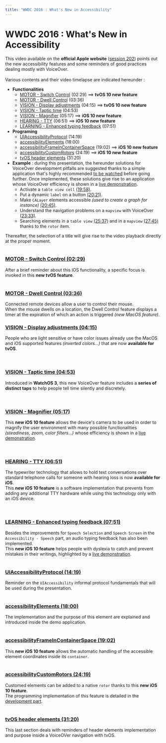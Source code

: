 ```yaml
---
title: "WWDC 2016 : What's New in Accessibility"
---
```


# WWDC 2016 : What's New in Accessibility

This video available on the **official Apple website** ([session 202](https://developer.apple.com/videos/play/wwdc2016/202/)) points out the new accessibility features and some reminders of good practices dealing mostly with VoiceOver.
<br><img style="max-width: 700px; height: auto;" alt="" src="../../../../images/iOSdev/wwdc16-202.png" />
<br><br>Various contents and their video timelapse are indicated hereunder :

- **Functionalities**
    - [MOTOR - Switch Control](#SwitchControl) (02:29) ⟹ **tvOS 10 new feature**
    - [MOTOR - Dwell Control](#DwellControl) (03:36)
    - [VISION - Display adjustments](#DisplayAdjustments) (04:15) ⟹ **tvOS 10 new feature**
    - [VISION - Taptic time](#TapticTime) (04:53)
    - [VISION - Magnifier](#Magnifier) (05:17) ⟹ **iOS 10 new feature**
    - [HEARING - TTY](#SoftwareTTY) (06:51) ⟹ **iOS 10 new feature**
    - [LEARNING - Enhanced typing feedback](#EnhancedTypingFeedback) (07:51)
- **Programing**
    - [UIAccessibilityProtocol](#UIAccessibilityProtocol) (14:19)
    - [accessibilityElements](#accessibilityElements) (18:00)
    - [accessibilityFrameInContainerSpace](#accessibilityFrameInContainerSpace) (19:02) ⟹ **iOS 10 new feature**
    - [accessibilityCustomRotors](#accessibilityCustomRotors) (24:19) ⟹ **iOS 10 new feature**
    - [tvOS header elements](#tvOS) (31:20)
- **Example** : during this presentation, the hereunder solutions for VoiceOver development pitfalls are suggested thanks to a simple application that's highly recommended [to be watched](https://developer.apple.com/videos/play/wwdc2016/202/?time=698) before going further. Once implemented, these solutions give rise to an application whose VoiceOver efficiency is shown in a [live demonstration](https://developer.apple.com/videos/play/wwdc2016/202/?time=1753).
    - Activate a `table view cell` [(19:58)](https://developer.apple.com/videos/play/wwdc2016/202/?time=1198).
    - Put a dynamic `label` on a button [(20:21)](https://developer.apple.com/videos/play/wwdc2016/202/?time=1221).
    - Make `CALayer` elements accessible *(used to create a graph for instance)* [(20:45)](https://developer.apple.com/videos/play/wwdc2016/202/?time=1245).
    - Understand the navigation problems on a `mapview` with VoiceOver [(23:33)](https://developer.apple.com/videos/play/wwdc2016/202/?time=1413).
    - Searching elements in a `table view` [(25:37)](https://developer.apple.com/videos/play/wwdc2016/202/?time=1537) and in a `mapview` [(27:45)](https://developer.apple.com/videos/play/wwdc2016/202/?time=1665) thanks to the `rotor` item.

Thereafter, the selection of a title will give rise to the video playback directly at the proper moment.
<br><br>
<a name="SwitchControl"></a>
### [MOTOR - Switch Control (02:29)](https://developer.apple.com/videos/play/wwdc2016/202/?time=149)
After a brief reminder about this iOS functionality, a specific focus is invoked in this **new tvOS feature**.
<br><img style="max-width: 700px; height: auto;" alt="" src="../../../../images/iOSdev/wwdc16-202-SwitchControl.png" />
<br><br>
<a name="DwellControl"></a>
### [MOTOR - Dwell Control (03:36)](https://developer.apple.com/videos/play/wwdc2016/202/?time=216)
Connected remote devices allow a user to control their mouse.
<br>When the mouse dwells on a location, the Dwell Control feature displays a timer at the expiration of which an action is triggered *(new MacOS feature)*. 
<br><img style="max-width: 700px; height: auto;" alt="" src="../../../../images/iOSdev/wwdc16-202-DwellControl.png" />
<a name="DisplayAdjustments"></a>
### [VISION - Display adjustments (04:15)](https://developer.apple.com/videos/play/wwdc2016/202/?time=255)
People who are light sensitive or have color issues already use the MacOS and iOS supported features *(inverted colors...)* that are now **available for tvOS**.
<br><br><br>
<a name="TapticTime"></a>
### [VISION - Taptic time (04:53)](https://developer.apple.com/videos/play/wwdc2016/202/?time=293)
Introduced in **WatchOS 3**, this new VoiceOver feature includes a **series of distinct taps** to help people tell time silently and discretely.
<br><br><br>
<a name="Magnifier"></a>
### [VISION - Magnifier (05:17)](https://developer.apple.com/videos/play/wwdc2016/202/?time=317)
This **new iOS 10 feature** allows the device's camera to be used in order to magnify the user environment with many possible functionalities *(steadiness, zoom, color filters...)* whose efficiency is shown in a [live demonstration](https://developer.apple.com/videos/play/wwdc2016/202/?time=344).
<br><br><br>
<a name="SoftwareTTY"></a>
### [HEARING - TTY (06:51)](https://developer.apple.com/videos/play/wwdc2016/202/?time=411)
The typewriter technology that allows to hold text conversations over standard telephone calls for someone with hearing loss is now **available for iOS**.
<br>This **new iOS 10 feature** is a software implementation that prevents from adding any additional TTY hardware while using this technology only with an iOS device. 
<br><br><br>
<a name="EnhancedTypingFeedback"></a>
### [LEARNING - Enhanced typing feedback (07:51)](https://developer.apple.com/videos/play/wwdc2016/202/?time=471)
Besides the improvements for `Speech Selection` and `Speech Screen` in the `Accessibility - Speech` part, an audio typing feedback has also been implemented.
<br>This **new iOS 10 feature** helps people with dyslexia to catch and prevent mistakes in their writings, highlighted by a [live demonstration](https://developer.apple.com/videos/play/wwdc2016/202/?time=496).
<br><br>
<a name="UIAccessibilityProtocol"></a>
### [UIAccessibilityProtocol (14:19)](https://developer.apple.com/videos/play/wwdc2016/202/?time=859)
Reminder on the `UIAccessibility` informal protocol fundamentals that will be used during the presentation. 
<br><img style="max-width: 550px; height: auto;" alt="" src="../../../../images/iOSdev/wwdc16-202-UIAccessibilityProtocol.png" />
<br><br>
<a name="accessibilityElements"></a>
### [accessibilityElements (18:00)](https://developer.apple.com/videos/play/wwdc2016/202/?time=1080)
The implementation and the purpose of this element are explained and introduced inside the demo application. 
<br><img style="max-width: 575px; height: auto;" alt="" src="../../../../images/iOSdev/wwdc16-202-accessibilityElements.png" />
<br><br>
<a name="accessibilityFrameInContainerSpace"></a>
### [accessibilityFrameInContainerSpace (19:02)](https://developer.apple.com/videos/play/wwdc2016/202/?time=1142)
This **new iOS 10 feature** allows the automatic handling of the accessible element coordinates inside its `container`.
<br><img style="max-width: 575px; height: auto;" alt="" src="../../../../images/iOSdev/wwdc16-202-accessibilityFrameInContainerSpace.png" />
<br><br>
<a name="accessibilityCustomRotors"></a>
### [accessibilityCustomRotors (24:19)](https://developer.apple.com/videos/play/wwdc2016/202/?time=1459)
Customed elements can be added to a native `rotor` thanks to this **new iOS 10 feature**.
<br><img style="max-width: 775px; height: auto;" alt="" src="../../../../images/iOSdev/wwdc16-202-accessibilityCustomRotors.png" />
<br>The programming implementation of this feature is detailed in the [development part](./dev-ios.html#custom-rotor).
<br><br>
<a name="tvOS"></a>
### [tvOS header elements (31:20)](https://developer.apple.com/videos/play/wwdc2016/202/?time=1880)
This last section deals with reminders of header elements implementation and purpose inside a VoiceOVer navigation with tvOS.
<br><img style="max-width: 500px; height: auto;" alt="" src="../../../../images/iOSdev/wwdc16-202-tvOS_1.png" />
<br><img style="max-width: 450px; height: auto;" alt="" src="../../../../images/iOSdev/wwdc16-202-tvOS_2.png" />
<br><br>
